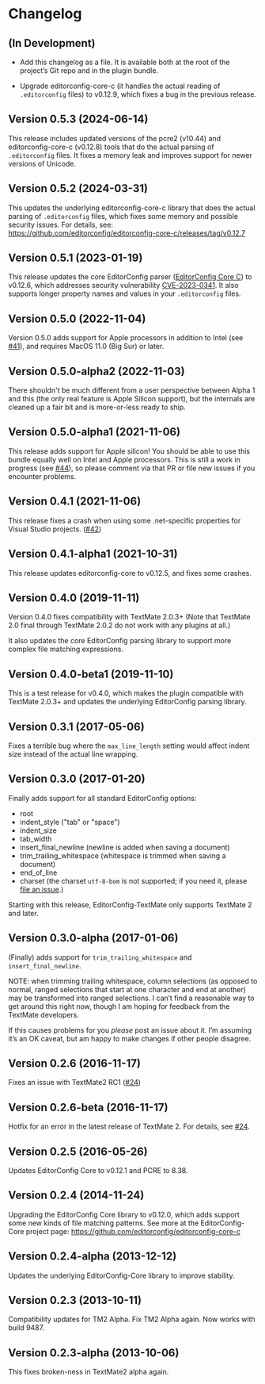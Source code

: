 # Changelog

## (In Development)

- Add this changelog as a file. It is available both at the root of the project’s Git repo and in the plugin bundle.

- Upgrade editorconfig-core-c (it handles the actual reading of `.editorconfig` files) to v0.12.9, which fixes a bug in the previous release. 


## Version 0.5.3 (2024-06-14)

This release includes updated versions of the pcre2 (v10.44) and editorconfig-core-c (v0.12.8) tools that do the actual parsing of `.editorconfig` files. It fixes a memory leak and improves support for newer versions of Unicode.


## Version 0.5.2 (2024-03-31)

This updates the underlying editorconfig-core-c library that does the actual parsing of `.editorconfig` files, which fixes some memory and possible security issues. For details, see: https://github.com/editorconfig/editorconfig-core-c/releases/tag/v0.12.7


## Version 0.5.1 (2023-01-19)

This release updates the core EditorConfig parser ([EditorConfig Core C](https://github.com/editorconfig/editorconfig-core-c)) to v0.12.6, which addresses security vulnerability [CVE-2023-0341](https://github.com/advisories/GHSA-f352-cwm8-5w9w). It also supports longer property names and values in your `.editorconfig` files.


## Version 0.5.0 (2022-11-04)

Version 0.5.0 adds support for Apple processors in addition to Intel (see [#41](https://github.com/Mr0grog/editorconfig-textmate/issues/41)), and requires MacOS 11.0 (Big Sur) or later.


## Version 0.5.0-alpha2 (2022-11-03)

There shouldn't be much different from a user perspective between Alpha 1 and this (the only real feature is Apple Silicon support), but the internals are cleaned up a fair bit and is more-or-less ready to ship.


## Version 0.5.0-alpha1 (2021-11-06)

This release adds support for Apple silicon! You should be able to use this bundle equally well on Intel and Apple processors. This is still a work in progress (see [#44](https://github.com/Mr0grog/editorconfig-textmate/pull/44)), so please comment via that PR or file new issues if you encounter problems.


## Version 0.4.1 (2021-11-06)

This release fixes a crash when using some .net-specific properties for Visual Studio projects. ([#42](https://github.com/Mr0grog/editorconfig-textmate/issues/42))


## Version 0.4.1-alpha1 (2021-10-31)

This release updates editorconfig-core to v0.12.5, and fixes some crashes.


## Version 0.4.0 (2019-11-11)

Version 0.4.0 fixes compatibility with TextMate 2.0.3+ (Note that TextMate 2.0 final through TextMate 2.0.2 do not work with any plugins at all.)

It also updates the core EditorConfig parsing library to support more complex file matching expressions.


## Version 0.4.0-beta1 (2019-11-10)

This is a test release for v0.4.0, which makes the plugin compatible with TextMate 2.0.3+ and updates the underlying EditorConfig parsing library.


## Version 0.3.1 (2017-05-06)

Fixes a terrible bug where the `max_line_length` setting would affect indent size instead of the actual line wrapping.


## Version 0.3.0 (2017-01-20)

Finally adds support for all standard EditorConfig options:
- root
- indent_style ("tab" or "space")
- indent_size
- tab_width
- insert_final_newline (newline is added when saving a document)
- trim_trailing_whitespace (whitespace is trimmed when saving a document)
- end_of_line
- charset (the charset `utf-8-bom` is not supported; if you need it, please [file an issue](https://github.com/Mr0grog/editorconfig-textmate/issues).)

Starting with this release, EditorConfig-TextMate only supports TextMate 2 and later.


## Version 0.3.0-alpha (2017-01-06)

(Finally) adds support for `trim_trailing_whitespace` and `insert_final_newline`.

NOTE: when trimming trailing whitespace, column selections (as opposed to normal, ranged selections that start at one character and end at another) may be transformed into ranged selections. I can’t find a reasonable way to get around this right now, though I am hoping for feedback from the TextMate developers.

If this causes problems for you _please_ post an issue about it. I’m assuming it’s an OK caveat, but am happy to make changes if other people disagree.


## Version 0.2.6 (2016-11-17)

Fixes an issue with TextMate2 RC1 ([#24](https://github.com/Mr0grog/editorconfig-textmate/issues/24))


## Version 0.2.6-beta (2016-11-17)

Hotfix for an error in the latest release of TextMate 2. For details, see [#24](https://github.com/Mr0grog/editorconfig-textmate/issues/24).


## Version 0.2.5 (2016-05-26)

Updates EditorConfig Core to v0.12.1 and PCRE to 8.38.


## Version 0.2.4 (2014-11-24)

Upgrading the EditorConfig Core library to v0.12.0, which adds support some new kinds of file matching patterns. See more at the EditorConfig-Core project page: https://github.com/editorconfig/editorconfig-core-c


## Version 0.2.4-alpha (2013-12-12)

Updates the underlying EditorConfig-Core library to improve stability.


## Version 0.2.3 (2013-10-11)

Compatibility updates for TM2 Alpha. Fix TM2 Alpha again. Now works with build 9487.


## Version 0.2.3-alpha (2013-10-06)

This fixes broken-ness in TextMate2 alpha again.
